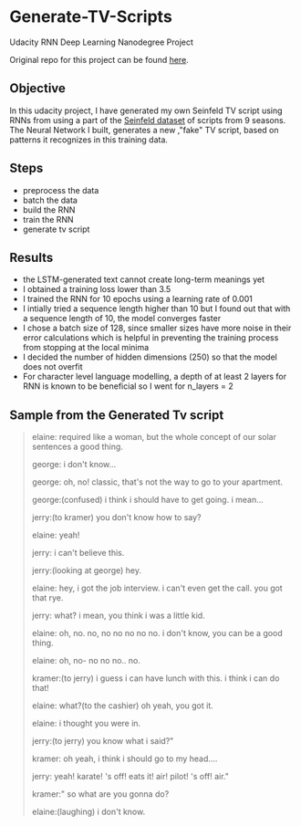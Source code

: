 # Generate-TV-Scripts
Udacity RNN Deep Learning Nanodegree Project

Original repo for this project can be found [here](https://github.com/udacity/deep-learning-v2-pytorch/tree/master/project-tv-script-generation).

## Objective
In this udacity project, I have generated my own Seinfeld TV script using RNNs from using a part of the [Seinfeld dataset](https://www.kaggle.com/thec03u5/seinfeld-chronicles#scripts.csv) of scripts from 9 seasons. The Neural Network I built, generates a new ,"fake" TV script, based on patterns it recognizes in this training data.

## Steps
- preprocess the data
- batch the data
- build the RNN
- train the RNN
- generate tv script

## Results
- the LSTM-generated text cannot create long-term meanings yet
- I obtained a training loss lower than 3.5
- I trained the RNN for 10 epochs using a learning rate of 0.001
- I intially tried a sequence length higher than 10 but I found out that with a sequence length of 10, the model converges faster
- I chose a batch size of 128, since smaller sizes have more noise in their error calculations which is helpful in preventing the training process from stopping at the local minima
- I decided the number of hidden dimensions (250) so that the model does not overfit
- For character level language modelling, a depth of at least 2 layers for RNN is known to be beneficial so I went for n_layers = 2

## Sample from the Generated Tv script

> elaine: required like a woman, but the whole concept of our solar sentences a good thing.
>
> george: i don't know...
>
> george: oh, no! classic, that's not the way to go to your apartment.
>
> george:(confused) i think i should have to get going. i mean...
>
> jerry:(to kramer) you don't know how to say?
>
> elaine: yeah!
>
> jerry: i can't believe this.
>
> jerry:(looking at george) hey.
>
> elaine: hey, i got the job interview. i can't even get the call. you got that rye.
>
> jerry: what? i mean, you think i was a little kid.
>
> elaine: oh, no. no, no no no no no. i don't know, you can be a good thing.
>
> elaine: oh, no- no no no.. no.
> 
> kramer:(to jerry) i guess i can have lunch with this. i think i can do that!
> 
> elaine: what?(to the cashier) oh yeah, you got it.
>
> elaine: i thought you were in.
>
> jerry:(to jerry) you know what i said?"
>
> kramer: oh yeah, i think i should go to my head....
>
> jerry: yeah! karate! 's off! eats it! air! pilot! 's off! air."
>
> kramer:" so what are you gonna do?
>
> elaine:(laughing) i don't know.
